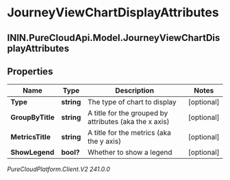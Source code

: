# JourneyViewChartDisplayAttributes

## ININ.PureCloudApi.Model.JourneyViewChartDisplayAttributes

## Properties

|Name | Type | Description | Notes|
|------------ | ------------- | ------------- | -------------|
| **Type** | **string** | The type of chart to display | [optional] |
| **GroupByTitle** | **string** | A title for the grouped by attributes (aka the x axis) | [optional] |
| **MetricsTitle** | **string** | A title for the metrics (aka the y axis) | [optional] |
| **ShowLegend** | **bool?** | Whether to show a legend | [optional] |



_PureCloudPlatform.Client.V2 241.0.0_
